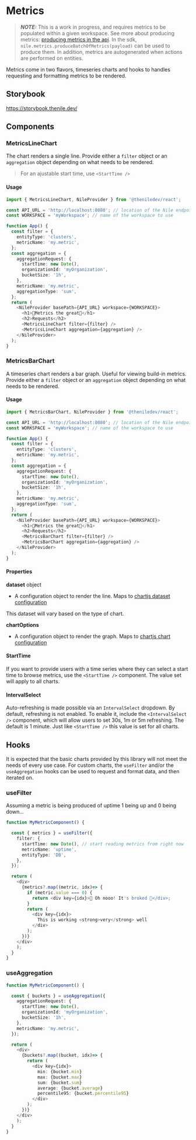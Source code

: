 # Metrics

> **_NOTE:_** This is a work in progress, and requires metrics to be populated within a given workspace. See more about producing metrics: [producing metrics in the api](https://www.thenile.dev/rest-api#tag/metrics/operation/produceBatchOfMetrics). In the sdk, `nile.metrics.produceBatchOfMetrics(payload)` can be used to produce them. In addition, metrics are autogenerated when actions are performed on entities.

Metrics come in two flavors, timeseries charts and hooks to handles requesting and formatting metrics to be rendered.

## Storybook

https://storybook.thenile.dev/

## Components

### MetricsLineChart

The chart renders a single line. Provide either a `filter` object or an `aggregation` object depending on what needs to be rendered.

> For an ajustable start time, use `<StartTime />`

#### Usage

```typescript
import { MetricsLineChart, NileProvider } from '@theniledev/react';

const API_URL = 'http://localhost:8080'; // location of the Nile endpoint
const WORKSPACE = 'myWorkspace'; // name of the workspace to use

function App() {
  const filter = {
    entityType: 'clusters',
    metricName: 'my.metric',
  };
  const aggregation = {
    aggregationRequest: {
      startTime: new Date(),
      organizationId: 'myOrganization',
      bucketSize: '1h',
    },
    metricName: 'my.metric',
    aggregationType: 'sum',
  };
  return (
    <NileProvider basePath={API_URL} workspace={WORKSPACE}>
      <h1>🤩Metrics the great🤩</h1>
      <h2>Requests</h2>
      <MetricsLineChart filter={filter} />
      <MetricsLineChart aggregation={aggregation} />
    </NileProvider>
  );
}
```

### MetricsBarChart

A timeseries chart renders a bar graph. Useful for viewing build-in metrics. Provide either a `filter` object or an `aggregation` object depending on what needs to be rendered.

#### Usage

```typescript
import { MetricsBarChart, NileProvider } from '@theniledev/react';

const API_URL = 'http://localhost:8080'; // location of the Nile endpoint
const WORKSPACE = 'myWorkspace'; // name of the workspace to use

function App() {
  const filter = {
    entityType: 'clusters',
    metricName: 'my.metric',
  };
  const aggregation = {
    aggregationRequest: {
      startTime: new Date(),
      organizationId: 'myOrganization',
      bucketSize: '1h',
    },
    metricName: 'my.metric',
    aggregationType: 'sum',
  };
  return (
    <NileProvider basePath={API_URL} workspace={WORKSPACE}>
      <h1>🤩Metrics the great🤩</h1>
      <h2>Requests</h2>
      <MetricsBarChart filter={filter} />
      <MetricsBarChart aggregation={aggregation} />
    </NileProvider>
  );
}
```

#### Properties

**dataset** object

- A configuration object to render the line. Maps to [chartjs dataset configuration](https://www.chartjs.org/docs/latest/configuration/#dataset-configuration)

This dataset will vary based on the type of chart.

**chartOptions**

- A configuration object to render the graph. Maps to [chartjs chart configuration](https://www.chartjs.org/docs/latest/configuration/#configuration-object-structure)

#### StartTime

If you want to provide users with a time series where they can select a start time to browse metrics, use the `<StartTime />` component. The value set will apply to all charts.

#### IntervalSelect

Auto-refreshing is made possible via an `IntervalSelect` dropdown. By default, refreshing is not enabled. To enable it, include the `<IntervalSelect />` component, which will allow users to set 30s, 1m or 5m refreshing. The default is 1 minute. Just like `<StartTime />` this value is set for all charts.

## Hooks

It is expected that the basic charts provided by this library will not meet the needs of every use case. For custom charts, the `useFilter` and/or the `useAggregation` hooks can be used to request and format data, and then iterated on.

### useFilter

Assuming a metric is being produced of uptime 1 being up and 0 being down...

```typescript
function MyMetricComponent() {

  const { metrics } = useFilter({
    filter: {
      startTime: new Date(), // start reading metrics from right now
      metricName: 'uptime',
      entityType: 'DB',
    },
  });

  return (
    <div>
      {metrics?.map((metric, idx)=> {
        if (metric.value === 0) {
          return <div key={idx}>🤪 Oh nooo! It's broked 🤪</div>;
        }
        return (
          <div key={idx}>
            This is working <strong>very</strong> well
          </div>
        );
      })}
    </div>
    );
  }
}
```

### useAggregation

```typescript
function MyMetricComponent() {

  const { buckets } = useAggregation({
    aggregationRequest: {
      startTime: new Date(),
      organizationId: 'myOrganization',
      bucketSize: '1h',
    },
    metricName: 'my.metric',
  });

  return (
    <div>
      {buckets?.map((bucket, idx)=> {
        return (
          <div key={idx}>
            min: {bucket.min}
            max: {bucket.max}
            sum: {bucket.sum}
            average: {bucket.average}
            percentile95: {bucket.percentile95}
          </div>
        );
      })}
    </div>
    );
  }
}
```
